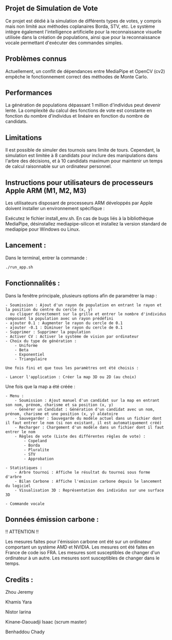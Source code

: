 ## Projet de Simulation de Vote

Ce projet est dédié à la simulation de différents types de votes, y compris mais non limité aux méthodes coplanaires Borda, STV, etc. Le système intègre également l'intelligence artificielle pour la reconnaissance visuelle utilisée dans la création de populations, ainsi que pour la reconnaissance vocale permettant d'exécuter des commandes simples.

## Problèmes connus

Actuellement, un conflit de dépendances entre MediaPipe et OpenCV (cv2) empêche le fonctionnement correct des méthodes de Monte Carlo.

## Performances

La génération de populations dépassant 1 million d'individus peut devenir lente.
La complexité du calcul des fonctions de vote est constante en fonction du nombre d'individus et linéaire en fonction du nombre de candidats.

## Limitations

Il est possible de simuler des tournois sans limite de tours. Cependant, la simulation est limitée à 8 candidats pour inclure des manipulations dans l'arbre des décisions, et à 10 candidats maximum pour maintenir un temps de calcul raisonnable sur un ordinateur personnel.

## Instructions pour utilisateurs de processeurs Apple ARM (M1, M2, M3)

Les utilisateurs disposant de processeurs ARM développés par Apple doivent installer un environnement spécifique :

Exécutez le fichier install_env.sh.
En cas de bugs liés à la bibliothèque MediaPipe, désinstallez mediapipe-silicon et installez la version standard de mediapipe pour Windows ou Linux.
## Lancement :

Dans le terminal, entrer la commande : 

```bash
./run_app.sh
```


## Fonctionnalités :

Dans la fenêtre principale, plusieurs options afin de paramétrer la map :

    - Soumission : Ajout d'un rayon de population en entrant le rayon et la position du centre du cercle (x, y)
      ou cliquer directement sur la grille et entrer le nombre d'individus composant la population avec un rayon prédéfini
    - ajouter 0.1 : Augmenter le rayon du cercle de 0.1
    - ajouter -0.1 : Diminuer le rayon du cercle de 0.1
    - Supprimer : Supprimer la population
    - Activer CV : Activer le système de vision par ordinateur
    - Choix du type de génération :
        - Uniforme
        - Beta
        - Exponentiel
        - Triangulaire

    Une fois fini et que tous les paramètres ont été choisis :

    - Lancer l'application : Créer la map 3D ou 2D (au choix)


Une fois que la map a été créée :

    - Menu :
        - Soumission : Ajout manuel d'un candidat sur la map en entrant son nom, prénom, charisme et sa position (x, y)
        - Générer un Candidat : Génération d'un candidat avec un nom, prénom, charisme et une position (x, y) aléatoire
        - Sauvegarder : Sauvegarde du modèle actuel dans un fichier dont il faut entrer le nom (si non existant, il est automatiquement créé)
        - Recharger : Chargement d'un modèle dans un fichier dont il faut entrer le nom
        - Règles de vote (Liste des différentes règles de vote) :
            - Copeland
            - Borda
            - Pluralite
            - STV
            - Approbation
    
    - Statistiques :
        - Arbre tournoi : Affiche le résultat du tournoi sous forme d'arbre
        - Bilan Carbone : Affiche l'emission carbone depuis le lancement du logiciel
        - Visualisation 3D : Représentation des individus sur une surface 3D

    - Commande vocale


## Données émission carbone :

!! ATTENTION !!

Les mesures faites pour l'émission carbone ont été sur un ordinateur comportant un système AMD et NVIDIA.
Les mesures ont été faites en France de code iso FRA.
Les mesures sont susceptibles de changer d'un ordinateur à un autre.
Les mesures sont susceptibles de changer dans le temps.


## Credits :

Zhou Jeremy

Khamis Yara

Nistor Iarina

Kinane-Daouadji Isaac (scrum master)

Benhaddou Chady
